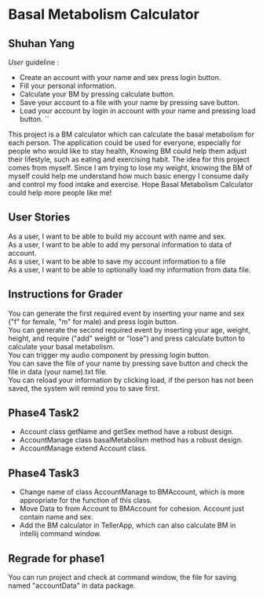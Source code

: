 # Basal Metabolism Calculator


## Shuhan Yang

*User* guideline :
- Create an account with your name and sex press login button.
- Fill your personal information. 
- Calculate your BM by pressing calculate button. 
- Save your account to a file with your name by pressing save button.
- Load your account by login in account with your name and pressing load button. ``


This project is a BM calculator which can calculate the basal metabolism for each person. The application could be used 
for everyone, especially for people who would like to stay health, Knowing BM could help them adjust their lifestyle, 
such as eating and exercising habit. The idea for this project comes from myself. Since I am trying to lose my weight, 
knowing the BM of myself could help me understand how much basic energy I consume daily and control my food intake and 
exercise. Hope Basal Metabolism Calculator could help more people like me!

## User Stories

As a user, I want to be able to build my account with name and sex.  
As a user, I want to be able to add my personal information to data of account.   
As a user, I want to be able to save my account information to a file  
As a user, I want to be able to optionally load  my information from data file.  

## Instructions for Grader

You can generate the first required event by inserting your name and sex ("f" for female, "m" for male) and press login button.  
You can generate the second required event by inserting your age, weight, height, and require ("add" weight or "lose") and 
press calculate button to calculate your basal metabolism.  
You can trigger my audio component by pressing login button.  
You can save the file of your name by pressing save button and check the file in data (your name).txt file.  
You can reload your information by clicking load, if the person has not been saved, the system will remind you to save first.

## Phase4 Task2

- Account class getName and getSex method have a robust design. 
- AccountManage class basalMetabolism method has a robust design. 
- AccountManage extend Account class.

## Phase4 Task3

- Change name of class AccountManage to BMAccount, which is more appropriate for the function of this class. 
- Move Data to from Account to BMAccount for cohesion. Account just contain name and sex. 
- Add the BM calculator in TellerApp, which can also calculate BM in intellij command window.

## Regrade for phase1 

You can run project and check at command window, the file for saving named "accountData" in data package. 